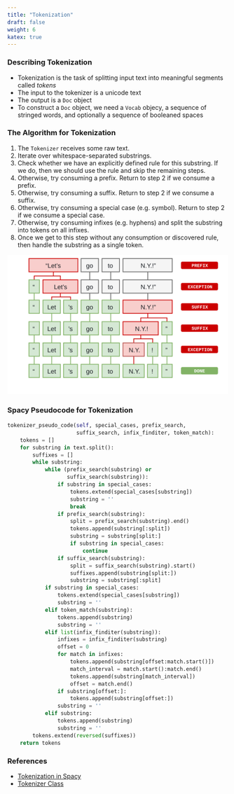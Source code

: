 ```yaml
---
title: "Tokenization"
draft: false
weight: 6
katex: true
---
```


### Describing Tokenization
- Tokenization is the task of splitting input text into meaningful segments called *tokens*
- The input to the tokenizer is a unicode text
- The output is a `Doc` object
- To construct a `Doc` object, we need a `Vocab` objecy, a sequence of stringed words, and optionally a sequence of booleaned spaces

### The Algorithm for Tokenization
1. The `Tokenizer` receives some raw text.
2. Iterate over whitespace-separated substrings.
3. Check whether we have an explicitly defined rule for this substring. If we do, then we should use the rule and skip the remaining steps.
4. Otherwise, try consuming a prefix. Return to step 2 if we consume a prefix.
5. Otherwise, try consuming a suffix. Return to step 2 if we consume a suffix.
6. Otherwise, try consuming a special case (e.g. symbol). Return to step 2 if we consume a special case.
7. Otherwise, try consuming infixes (e.g. hyphens) and split the substring into tokens on all infixes.
8. Once we get to this step without any consumption or discovered rule, then handle the substring as a single token.

![Tokenization](../../../img/tokenization.svg)

### Spacy Pseudocode for Tokenization
```python
tokenizer_pseudo_code(self, special_cases, prefix_search,
                      suffix_search, infix_finditer, token_match):
    tokens = []
    for substring in text.split():
        suffixes = []
        while substring:
            while (prefix_search(substring) or 
                   suffix_search(substring)):
                if substring in special_cases:
                    tokens.extend(special_cases[substring])
                    substring = ''
                    break
                if prefix_search(substring):
                    split = prefix_search(substring).end()
                    tokens.append(substring[:split])
                    substring = substring[split:]
                    if substring in special_cases:
                        continue
                if suffix_search(substring):
                    split = suffix_search(substring).start()
                    suffixes.append(substring[split:])
                    substring = substring[:split]
            if substring in special_cases:
                tokens.extend(special_cases[substring])
                substring = ''
            elif token_match(substring):
                tokens.append(substring)
                substring = ''
            elif list(infix_finditer(substring)):
                infixes = infix_finditer(substring)
                offset = 0
                for match in infixes:
                    tokens.append(substring[offset:match.start()])
                    match_interval = match.start():match.end()
                    tokens.append(substring[match_interval])
                    offset = match.end()
                if substring[offset:]:
                    tokens.append(substring[offset:])
                substring = ''
            elif substring:
                tokens.append(substring)
                substring = ''
        tokens.extend(reversed(suffixes))
    return tokens
```

### References
- [Tokenization in Spacy](https://spacy.io/usage/linguistic-features#tokenization)
- [Tokenizer Class](https://spacy.io/api/tokenizer)

